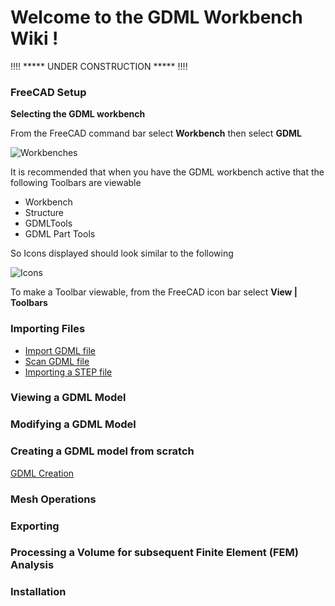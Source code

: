 # Welcome to the GDML Workbench Wiki !

!!!! ***** UNDER CONSTRUCTION ***** !!!!

### FreeCAD Setup

**Selecting the GDML workbench**

From the FreeCAD command bar select **Workbench** then select **GDML**

![Workbenches](https://github.com/KeithSloan/GDML/wiki/wiki_images/Workbenches.gif)

It is recommended that when you have the GDML workbench active that the following Toolbars are viewable

* Workbench
* Structure
* GDMLTools
* GDML Part Tools

So Icons displayed should look similar to the following

![Icons](https://github.com/KeithSloan/GDML/wiki/wiki_images/Icons.jpeg)

To make a Toolbar viewable, from the FreeCAD icon bar select **View | Toolbars**

### Importing Files

* [Import GDML file](https//github.com/KeithSloan/GDML/wiki/import.md)
* [Scan GDML file](https//github.com/KeithSloan/GDML/wiki/scan.md)
* [Importing a STEP file](https//github.com/KeithSloan/GDML/wiki/importSTEP.md)

### Viewing a GDML Model

### Modifying a GDML Model

### Creating a GDML model from scratch

[GDML Creation](https://github.com/KeithSloan/GDML/wiki/GDMLModelCreation.md)

### Mesh Operations

### Exporting

### Processing a Volume for subsequent Finite Element (FEM) Analysis 


### Installation
